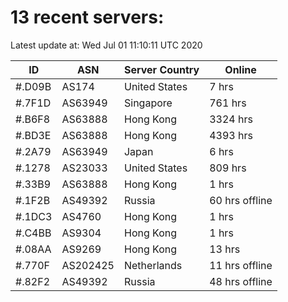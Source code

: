 # 13 recent servers:

Latest update at: Wed Jul 01 11:10:11 UTC 2020

| ID | ASN | Server Country | Online |
| -- | --- | -------------- | ------ |
| #.D09B | AS174 | United States | 7 hrs |
| #.7F1D | AS63949 | Singapore | 761 hrs |
| #.B6F8 | AS63888 | Hong Kong | 3324 hrs |
| #.BD3E | AS63888 | Hong Kong | 4393 hrs |
| #.2A79 | AS63949 | Japan | 6 hrs |
| #.1278 | AS23033 | United States | 809 hrs |
| #.33B9 | AS63888 | Hong Kong | 1 hrs |
| #.1F2B | AS49392 | Russia | 60 hrs offline |
| #.1DC3 | AS4760 | Hong Kong | 1 hrs |
| #.C4BB | AS9304 | Hong Kong | 1 hrs |
| #.08AA | AS9269 | Hong Kong | 13 hrs |
| #.770F | AS202425 | Netherlands | 11 hrs offline |
| #.82F2 | AS49392 | Russia | 48 hrs offline |

